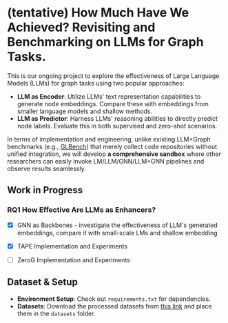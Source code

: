# (tentative) How Much Have We Achieved? Revisiting and Benchmarking on LLMs for Graph Tasks.

This is our ongoing project to explore the effectiveness of Large Language Models (LLMs) for graph tasks using two popular approaches:

* **LLM as Encoder**: Utilize LLMs' text representation capabilities to generate node embeddings. Compare these with embeddings from smaller language models and shallow methods.
* **LLM as Predictor**: Harness LLMs' reasoning abilities to directly predict node labels. Evaluate this in both supervised and zero-shot scenarios.

In terms of implementation and engineering, unlike existing LLM+Graph benchmarks (e.g., [GLBench](https://github.com/NineAbyss/GLBench)) that merely collect code repositories without unified integration, we will develop **a comprehensive sandbox** where other researchers can easily invoke LM/LLM/GNN/LLM+GNN pipelines and observe results seamlessly.




## Work in Progress 

### **RQ1 How Effective Are LLMs as Enhancers?**

- [x] GNN as Backbones - investigate the effectiveness of LLM's generated embeddings, compare it with small-scale LMs and shallow embedding

- [x] TAPE Implementation and Experiments


- [ ] ZeroG Implementation and Experiments



## Dataset & Setup

- **Environment Setup**: Check out `requirements.txt` for dependencies.
- **Datasets**: Download the processed datasets from [this link](https://drive.google.com/drive/folders/1WfBIPA3dMd8qQZ6QlQRg9MIFGMwnPdFj) and place them in the `datasets` folder.


